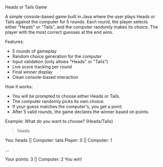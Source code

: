 Heads or Tails Game

A simple console-based game built in Java where the user plays Heads or Tails against the computer for 5 rounds. Each round, the player selects either "Heads" or "Tails", and the computer randomly makes its choice. The player with the most correct guesses at the end wins.

Features:
- 5 rounds of gameplay
- Random choice generation for the computer
- Input validation (only allows "Heads" or "Tails")
- Live score tracking per round
- Final winner display
- Clean console-based interaction

How it works:
- You will be prompted to choose either Heads or Tails.
- The computer randomly picks its own choice.
- If your guess matches the computer's, you get a point.
- After 5 valid rounds, the game declares the winner based on points.

Example:
What do you want to choose? (Heads/Tails)
> heads

You: heads || Computer: tails
Player: 0 || Computer: 1

...

Your points: 3 || Computer: 2
You win!

